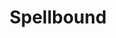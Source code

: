 ---
layout: game
title:  "Spellbound"
location: Games/Spellbound.html
width: 800
height: 600
desc: "You find yourself locked in an abandoned library... but is there more to it than meets the eye?"
time: 72 hours
made: Ludum Dare 37
jampage: http://ludumdare.com/compo/ludum-dare-37/?action=preview&uid=110432
display-order: 3
music:
    1: "Foreword" 
    2: "Just Browsing" 
    3: "The Dark Pages" 
    4: "Water Skimmer" 
---